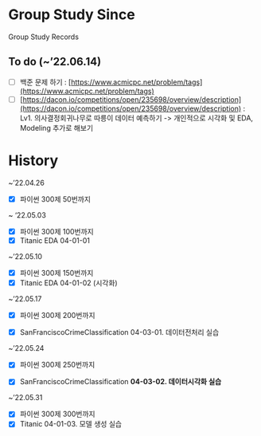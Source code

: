 # Group Study Since 
Group Study Records

## **To do** (~’22.06.14)

- [ ]  백준 문제 하기 : [https://www.acmicpc.net/problem/tags](https://www.acmicpc.net/problem/tags)
- [ ]  [https://dacon.io/competitions/open/235698/overview/description](https://dacon.io/competitions/open/235698/overview/description) : Lv1. 의사결정회귀나무로 따릉이 데이터 예측하기 -> 개인적으로 시각화 및 EDA, Modeling 추가로 해보기

# **History**

~’22.04.26

- [x]  파이썬 300제 50번까지

~ ‘22.05.03

- [x]  파이썬 300제 100번까지
- [x]  Titanic EDA 04-01-01

~’22.05.10

- [x]  파이썬 300제 150번까지
- [x]  Titanic EDA 04-01-02 (시각화)

~’22.05.17

- [x]  파이썬 300제 200번까지
- [x]  SanFranciscoCrimeClassification 04-03-01. 데이터전처리 실습
    
    

~’22.05.24

- [x]  파이썬 300제 250번까지
- [x]  SanFranciscoCrimeClassification ****04-03-02. 데이터시각화 실습****
    
    

~’22.05.31

- [x]  파이썬 300제 300번까지
- [x]  Titanic 04-01-03. 모델 생성 실습
